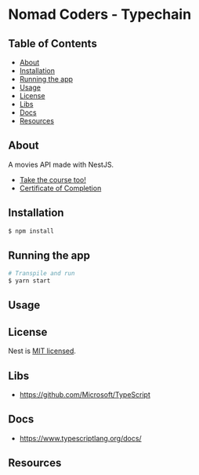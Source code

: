 # Nomad Coders - Typechain

## Table of Contents

- [About](#about)
- [Installation](#installation)
- [Running the app](#running)
- [Usage](#usage)
- [License](#license)
- [Libs](#libs)
- [Docs](#docs)
- [Resources](#resources)

## About <a name = "about"></a>

A movies API made with NestJS.

- [Take the course too!](https://nomadcoders.co/typescript-for-beginners/lobby)
- [Certificate of Completion]()

## Installation <a name = "installation"></a>

```bash
$ npm install
```

## Running the app <a name = "running"></a>

```bash
# Transpile and run
$ yarn start
```

## Usage <a name = "usage"></a>

## License <a name = "license"></a>

Nest is [MIT licensed](LICENSE).

## Libs <a name = "libs"></a>

- https://github.com/Microsoft/TypeScript

## Docs <a name = "docs"></a>

- https://www.typescriptlang.org/docs/

## Resources <a name = "resources"></a>
